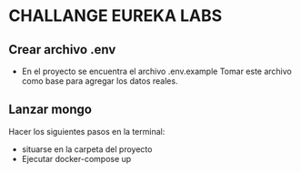 # CHALLANGE EUREKA LABS

## Crear archivo .env
  - En el proyecto se encuentra el archivo .env.example
    Tomar este archivo como base para agregar los datos reales.

## Lanzar mongo
  Hacer los siguientes pasos en la terminal:
  - situarse en la carpeta del proyecto
  - Ejecutar docker-compose up
